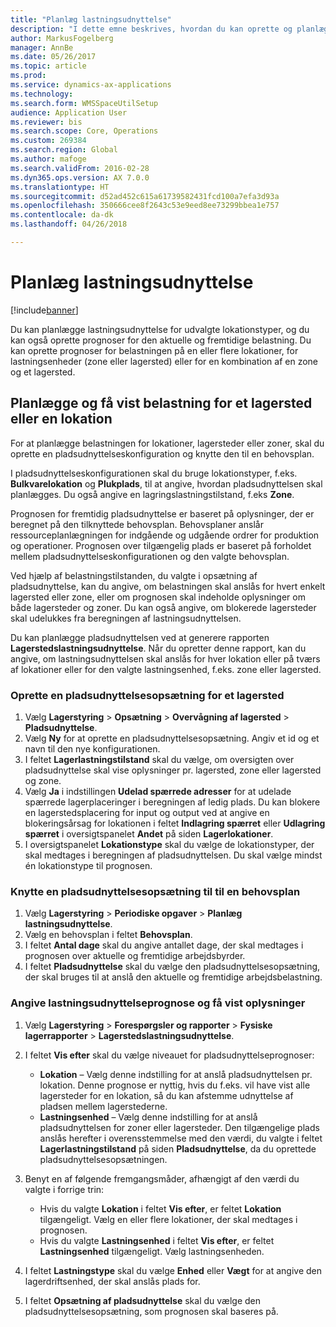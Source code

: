 ```yaml
---
title: "Planlæg lastningsudnyttelse"
description: "I dette emne beskrives, hvordan du kan oprette og planlægge belastningen for et lagersted."
author: MarkusFogelberg
manager: AnnBe
ms.date: 05/26/2017
ms.topic: article
ms.prod: 
ms.service: dynamics-ax-applications
ms.technology: 
ms.search.form: WMSSpaceUtilSetup
audience: Application User
ms.reviewer: bis
ms.search.scope: Core, Operations
ms.custom: 269384
ms.search.region: Global
ms.author: mafoge
ms.search.validFrom: 2016-02-28
ms.dyn365.ops.version: AX 7.0.0
ms.translationtype: HT
ms.sourcegitcommit: d52ad452c615a61739582431fcd100a7efa3d93a
ms.openlocfilehash: 350666cee8f2643c53e9eed8ee73299bbea1e757
ms.contentlocale: da-dk
ms.lasthandoff: 04/26/2018

---
```


# <a name="schedule-load-utilization"></a>Planlæg lastningsudnyttelse

[!include[banner](../includes/banner.md)]

Du kan planlægge lastningsudnyttelse for udvalgte lokationstyper, og du kan også oprette prognoser for den aktuelle og fremtidige belastning. Du kan oprette prognoser for belastningen på en eller flere lokationer, for lastningsenheder (zone eller lagersted) eller for en kombination af en zone og et lagersted.

## <a name="schedule-and-view-the-load-for-a-warehouse-or-site"></a>Planlægge og få vist belastning for et lagersted eller en lokation

For at planlægge belastningen for lokationer, lagersteder eller zoner, skal du oprette en pladsudnyttelseskonfiguration og knytte den til en behovsplan.

I pladsudnyttelseskonfigurationen skal du bruge lokationstyper, f.eks. **Bulkvarelokation** og **Plukplads**, til at angive, hvordan pladsudnyttelsen skal planlægges. Du også angive en lagringslastningstilstand, f.eks **Zone**.

Prognosen for fremtidig pladsudnyttelse er baseret på oplysninger, der er beregnet på den tilknyttede behovsplan. Behovsplaner anslår ressourceplanlægningen for indgående og udgående ordrer for produktion og operationer. Prognosen over tilgængelig plads er baseret på forholdet mellem pladsudnyttelseskonfigurationen og den valgte behovsplan.

Ved hjælp af belastningstilstanden, du valgte i opsætning af pladsudnyttelse, kan du angive, om belastningen skal anslås for hvert enkelt lagersted eller zone, eller om prognosen skal indeholde oplysninger om både lagersteder og zoner. Du kan også angive, om blokerede lagersteder skal udelukkes fra beregningen af lastningsudnyttelsen.

Du kan planlægge pladsudnyttelsen ved at generere rapporten **Lagerstedslastningsudnyttelse**. Når du opretter denne rapport, kan du angive, om lastningsudnyttelsen skal anslås for hver lokation eller på tværs af lokationer eller for den valgte lastningsenhed, f.eks. zone eller lagersted.

### <a name="create-a-space-utilization-setup-for-a-warehouse"></a>Oprette en pladsudnyttelsesopsætning for et lagersted

1. Vælg **Lagerstyring** \> **Opsætning** \> **Overvågning af lagersted** \> **Pladsudnyttelse**.
2. Vælg **Ny** for at oprette en pladsudnyttelsesopsætning. Angiv et id og et navn til den nye konfigurationen.
3. I feltet **Lagerlastningstilstand** skal du vælge, om oversigten over pladsudnyttelse skal vise oplysninger pr. lagersted, zone eller lagersted og zone.
4. Vælg **Ja** i indstillingen **Udelad spærrede adresser** for at udelade spærrede lagerplaceringer i beregningen af ledig plads. Du kan blokere en lagerstedsplacering for input og output ved at angive en blokeringsårsag for lokationen i feltet **Indlagring spærret** eller **Udlagring spærret** i oversigtspanelet **Andet** på siden **Lagerlokationer**.
5. I oversigtspanelet **Lokationstype** skal du vælge de lokationstyper, der skal medtages i beregningen af pladsudnyttelsen. Du skal vælge mindst én lokationstype til prognosen.

### <a name="associate-a-space-utilization-setup-with-a-master-plan"></a>Knytte en pladsudnyttelsesopsætning til til en behovsplan

1. Vælg **Lagerstyring** \> **Periodiske opgaver** \> **Planlæg lastningsudnyttelse**.
2. Vælg en behovsplan i feltet **Behovsplan**.
3. I feltet **Antal dage** skal du angive antallet dage, der skal medtages i prognosen over aktuelle og fremtidige arbejdsbyrder.
4. I feltet **Pladsudnyttelse** skal du vælge den pladsudnyttelsesopsætning, der skal bruges til at anslå den aktuelle og fremtidige arbejdsbelastning.

### <a name="specify-the-load-utilization-projection-and-view-information"></a>Angive lastningsudnyttelseprognose og få vist oplysninger

1. Vælg **Lagerstyring** \> **Forespørgsler og rapporter** \> **Fysiske lagerrapporter** \> **Lagerstedslastningsudnyttelse**.
2. I feltet **Vis efter** skal du vælge niveauet for pladsudnyttelseprognoser:

    - **Lokation** – Vælg denne indstilling for at anslå pladsudnyttelsen pr. lokation. Denne prognose er nyttig, hvis du f.eks. vil have vist alle lagersteder for en lokation, så du kan afstemme udnyttelse af pladsen mellem lagerstederne.
    - **Lastningsenhed** – Vælg denne indstilling for at anslå pladsudnyttelsen for zoner eller lagersteder. Den tilgængelige plads anslås herefter i overensstemmelse med den værdi, du valgte i feltet **Lagerlastningstilstand** på siden **Pladsudnyttelse**, da du oprettede pladsudnyttelsesopsætningen.

3. Benyt en af følgende fremgangsmåder, afhængigt af den værdi du valgte i forrige trin:

    - Hvis du valgte **Lokation** i feltet **Vis efter**, er feltet **Lokation** tilgængeligt. Vælg en eller flere lokationer, der skal medtages i prognosen.
    - Hvis du valgte **Lastningsenhed** i feltet **Vis efter**, er feltet **Lastningsenhed** tilgængeligt. Vælg lastningsenheden.

4. I feltet **Lastningstype** skal du vælge **Enhed** eller **Vægt** for at angive den lagerdriftsenhed, der skal anslås plads for.
5. I feltet **Opsætning af pladsudnyttelse** skal du vælge den pladsudnyttelsesopsætning, som prognosen skal baseres på.

